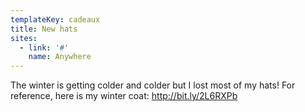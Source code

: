 ```yaml
---
templateKey: cadeaux
title: New hats
sites:
  - link: '#'
    name: Anywhere
---
```

The winter is getting colder and colder but I lost most of my hats! For reference, here is my winter coat: <http://bit.ly/2L6RXPb>
